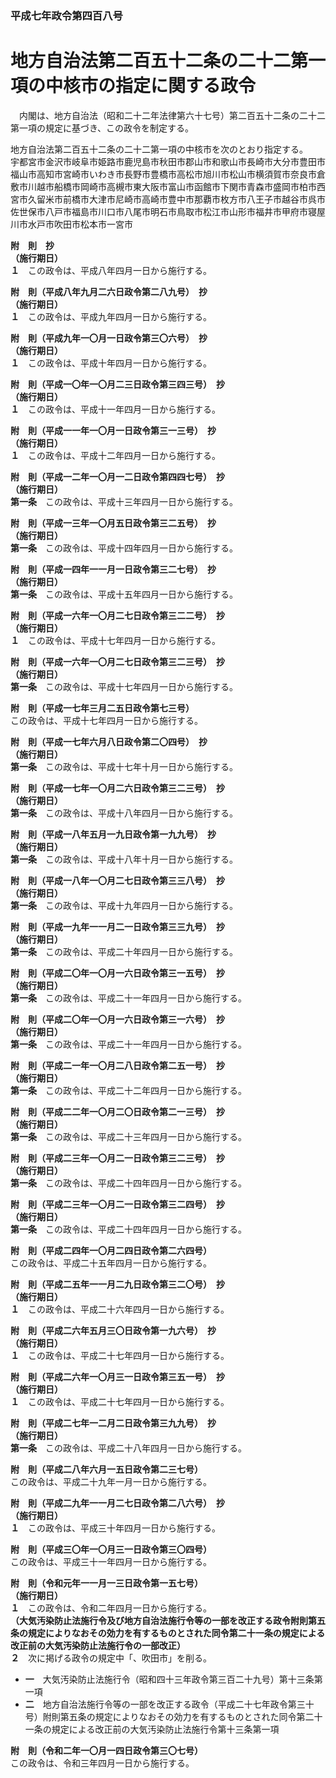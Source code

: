 ### 平成七年政令第四百八号  
# 地方自治法第二百五十二条の二十二第一項の中核市の指定に関する政令  
　内閣は、地方自治法（昭和二十二年法律第六十七号）第二百五十二条の二十二第一項の規定に基づき、この政令を制定する。  
  
地方自治法第二百五十二条の二十二第一項の中核市を次のとおり指定する。  
宇都宮市金沢市岐阜市姫路市鹿児島市秋田市郡山市和歌山市長崎市大分市豊田市福山市高知市宮崎市いわき市長野市豊橋市高松市旭川市松山市横須賀市奈良市倉敷市川越市船橋市岡崎市高槻市東大阪市富山市函館市下関市青森市盛岡市柏市西宮市久留米市前橋市大津市尼崎市高崎市豊中市那覇市枚方市八王子市越谷市呉市佐世保市八戸市福島市川口市八尾市明石市鳥取市松江市山形市福井市甲府市寝屋川市水戸市吹田市松本市一宮市  
  
**附　則　抄**  
**（施行期日）**  
**１**　この政令は、平成八年四月一日から施行する。  
  
**附　則（平成八年九月二六日政令第二八九号）　抄**  
**（施行期日）**  
**１**　この政令は、平成九年四月一日から施行する。  
  
**附　則（平成九年一〇月一日政令第三〇六号）　抄**  
**（施行期日）**  
**１**　この政令は、平成十年四月一日から施行する。  
  
**附　則（平成一〇年一〇月二三日政令第三四三号）　抄**  
**（施行期日）**  
**１**　この政令は、平成十一年四月一日から施行する。  
  
**附　則（平成一一年一〇月一日政令第三一三号）　抄**  
**（施行期日）**  
**１**　この政令は、平成十二年四月一日から施行する。  
  
**附　則（平成一二年一〇月一二日政令第四四七号）　抄**  
**（施行期日）**  
**第一条**　この政令は、平成十三年四月一日から施行する。  
  
**附　則（平成一三年一〇月五日政令第三二五号）　抄**  
**（施行期日）**  
**第一条**　この政令は、平成十四年四月一日から施行する。  
  
**附　則（平成一四年一一月一日政令第三二七号）　抄**  
**（施行期日）**  
**第一条**　この政令は、平成十五年四月一日から施行する。  
  
**附　則（平成一六年一〇月二七日政令第三二二号）　抄**  
**（施行期日）**  
**１**　この政令は、平成十七年四月一日から施行する。  
  
**附　則（平成一六年一〇月二七日政令第三二三号）　抄**  
**（施行期日）**  
**第一条**　この政令は、平成十七年四月一日から施行する。  
  
**附　則（平成一七年三月二五日政令第七三号）**  
この政令は、平成十七年四月一日から施行する。  
  
**附　則（平成一七年六月八日政令第二〇四号）　抄**  
**（施行期日）**  
**第一条**　この政令は、平成十七年十月一日から施行する。  
  
**附　則（平成一七年一〇月二六日政令第三二三号）　抄**  
**（施行期日）**  
**第一条**　この政令は、平成十八年四月一日から施行する。  
  
**附　則（平成一八年五月一九日政令第一九九号）　抄**  
**（施行期日）**  
**第一条**　この政令は、平成十八年十月一日から施行する。  
  
**附　則（平成一八年一〇月二七日政令第三三八号）　抄**  
**（施行期日）**  
**第一条**　この政令は、平成十九年四月一日から施行する。  
  
**附　則（平成一九年一一月二一日政令第三三九号）　抄**  
**（施行期日）**  
**第一条**　この政令は、平成二十年四月一日から施行する。  
  
**附　則（平成二〇年一〇月一六日政令第三一五号）　抄**  
**（施行期日）**  
**第一条**　この政令は、平成二十一年四月一日から施行する。  
  
**附　則（平成二〇年一〇月一六日政令第三一六号）　抄**  
**（施行期日）**  
**第一条**　この政令は、平成二十一年四月一日から施行する。  
  
**附　則（平成二一年一〇月二八日政令第二五一号）　抄**  
**（施行期日）**  
**第一条**　この政令は、平成二十二年四月一日から施行する。  
  
**附　則（平成二二年一〇月二〇日政令第二一三号）　抄**  
**（施行期日）**  
**第一条**　この政令は、平成二十三年四月一日から施行する。  
  
**附　則（平成二三年一〇月二一日政令第三二三号）　抄**  
**（施行期日）**  
**第一条**　この政令は、平成二十四年四月一日から施行する。  
  
**附　則（平成二三年一〇月二一日政令第三二四号）　抄**  
**（施行期日）**  
**第一条**　この政令は、平成二十四年四月一日から施行する。  
  
**附　則（平成二四年一〇月二四日政令第二六四号）**  
この政令は、平成二十五年四月一日から施行する。  
  
**附　則（平成二五年一一月二九日政令第三二〇号）　抄**  
**（施行期日）**  
**１**　この政令は、平成二十六年四月一日から施行する。  
  
**附　則（平成二六年五月三〇日政令第一九六号）　抄**  
**（施行期日）**  
**１**　この政令は、平成二十七年四月一日から施行する。  
  
**附　則（平成二六年一〇月三一日政令第三五一号）　抄**  
**（施行期日）**  
**１**　この政令は、平成二十七年四月一日から施行する。  
  
**附　則（平成二七年一二月二日政令第三九九号）　抄**  
**（施行期日）**  
**第一条**　この政令は、平成二十八年四月一日から施行する。  
  
**附　則（平成二八年六月一五日政令第二三七号）**  
この政令は、平成二十九年一月一日から施行する。  
  
**附　則（平成二九年一一月二七日政令第二八六号）　抄**  
**（施行期日）**  
**１**　この政令は、平成三十年四月一日から施行する。  
  
**附　則（平成三〇年一〇月三一日政令第三〇四号）**  
この政令は、平成三十一年四月一日から施行する。  
  
**附　則（令和元年一一月一三日政令第一五七号）**  
**（施行期日）**  
**１**　この政令は、令和二年四月一日から施行する。  
**（大気汚染防止法施行令及び地方自治法施行令等の一部を改正する政令附則第五条の規定によりなおその効力を有するものとされた同令第二十一条の規定による改正前の大気汚染防止法施行令の一部改正）**  
**２**　次に掲げる政令の規定中「、吹田市」を削る。  
* **一**　大気汚染防止法施行令（昭和四十三年政令第三百二十九号）第十三条第一項  
* **二**　地方自治法施行令等の一部を改正する政令（平成二十七年政令第三十号）附則第五条の規定によりなおその効力を有するものとされた同令第二十一条の規定による改正前の大気汚染防止法施行令第十三条第一項  
  
**附　則（令和二年一〇月一四日政令第三〇七号）**  
この政令は、令和三年四月一日から施行する。  
  
